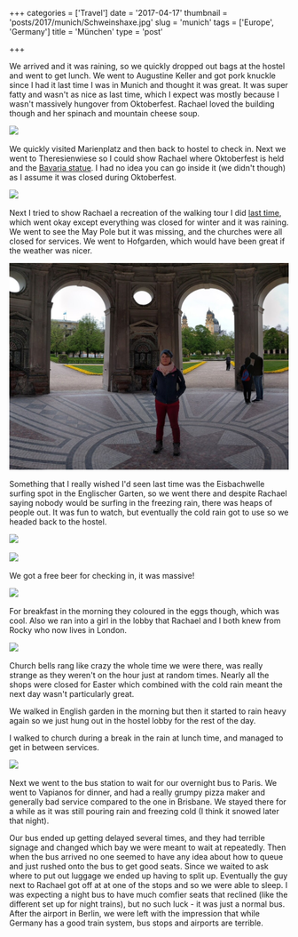 +++
categories = ['Travel']
date = '2017-04-17'
thumbnail = 'posts/2017/munich/Schweinshaxe.jpg'
slug = 'munich'
tags = ['Europe', 'Germany']
title = 'München'
type = 'post'

+++

We arrived and it was raining, so we quickly dropped out bags at the hostel and went to get lunch. We went to Augustine Keller and got pork knuckle since I had it last time I was in Munich and thought it was great. It was super fatty and wasn't as nice as last time, which I expect was mostly because I wasn't massively hungover from Oktoberfest. Rachael loved the building though and her spinach and mountain cheese soup.

![](Schweinshaxe.jpg "")

We quickly visited Marienplatz and then back to hostel to check in. Next we went to Theresienwiese so I could show Rachael where Oktoberfest is held and the [Bavaria statue](https://en.wikipedia.org/wiki/Bavaria_statue). I had no idea you can go inside it (we didn't though) as I assume it was closed during Oktoberfest.

![](Bavaria_statue.jpg "")

Next I tried to show Rachael a recreation of the walking tour I did [last time](/posts/2010/oktoberfest), which went okay except everything was closed for winter and it was raining. We went to see the May Pole but it was missing, and the churches were all closed for services. We went to Hofgarden, which would have been great if the weather was nicer.

![](Hofgarten.jpg "")

Something that I really wished I'd seen last time was the Eisbachwelle surfing spot in the Englischer Garten, so we went there and despite Rachael saying nobody would be surfing in the freezing rain, there was heaps of people out. It was fun to watch, but eventually the cold rain got to use so we headed back to the hostel.

![](surfer.jpg "")

![](surf_sign.jpg "")

We got a free beer for checking in, it was massive!

![](free_beer.jpg "")

For breakfast in the morning they coloured in the eggs though, which was cool. Also we ran into a girl in the lobby that Rachael and I both knew from Rocky who now lives in London.

![](easter_eggs.jpg "")

Church bells rang like crazy the whole time we were there, was really strange as they weren't on the hour just at random times. Nearly all the shops were closed for Easter which combined with the cold rain meant the next day wasn't particularly great.

We walked in English garden in the morning but then it started to rain heavy again so we just hung out in the hostel lobby for the rest of the day.

I walked to church during a break in the rain at lunch time, and managed to get in between services.

![](church.jpg "")

Next we went to the bus station to wait for our overnight bus to Paris. We went to Vapianos for dinner, and had a really grumpy pizza maker and generally bad service compared to the one in Brisbane. We stayed there for a while as it was still pouring rain and freezing cold (I think it snowed later that night).

Our bus ended up getting delayed several times, and they had terrible signage and changed which bay we were meant to wait at repeatedly. Then when the bus arrived no one seemed to have any idea about how to queue and just rushed onto the bus to get good seats. Since we waited to ask where to put out luggage we ended up having to split up. Eventually the guy next to Rachael got off at at one of the stops and so we were able to sleep. I was expecting a night bus to have much comfier seats that reclined (like the different set up for night trains), but no such luck - it was just a normal bus. After the airport in Berlin, we were left with the impression that while Germany has a good train system, bus stops and airports are terrible.
